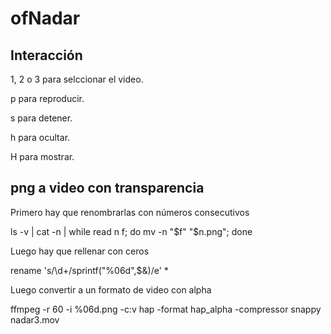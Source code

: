 # ofNadar

## Interacción 

1, 2 o 3 para selccionar el video. 

p para reproducir.

s para detener.

h para ocultar.

H para mostrar. 

## png a video con transparencia

Primero hay que renombrarlas con números consecutivos 

ls -v | cat -n | while read n f; do mv -n "$f" "$n.png"; done

Luego hay que rellenar con ceros

rename 's/\d+/sprintf("%06d",$&)/e' *

Luego convertir a un formato de video con alpha

ffmpeg -r 60 -i %06d.png -c:v hap -format hap_alpha -compressor snappy nadar3.mov

